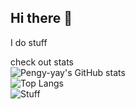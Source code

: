 ## Hi there 👋
I do stuff

check out stats<br>
![Pengy-yay's GitHub stats](https://github-readme-stats.vercel.app/api?username=Pengy-yay&show_icons=true&theme=algolia)<br>
![Top Langs](https://github-readme-stats.vercel.app/api/top-langs/?username=Pengy-yay&layout=donut&theme=algolia)<br>
![Stuff](https://streak-stats.demolab.com/?user=Pengy-yay&type=streak&theme=algolia)

<!--
**Pengy-yay/Pengy-yay** is a ✨ _special_ ✨ repository because its `README.md` (this file) appears on your GitHub profile.

Here are some ideas to get you started:

- 🔭 I’m currently working on ...
- 🌱 I’m currently learning ...
- 👯 I’m looking to collaborate on ...
- 🤔 I’m looking for help with ...
- 💬 Ask me about ...
- 📫 How to reach me: ...
- 😄 Pronouns: ...
- ⚡ Fun fact: ...
-->

